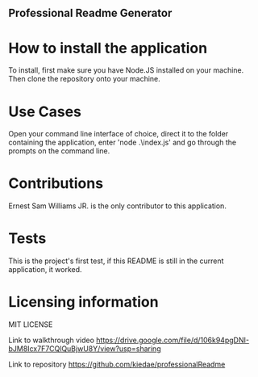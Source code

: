  ## Professional Readme Generator ##

 # How to install the application #
 To install, first make sure you have Node.JS installed on your machine. Then clone the repository onto your machine.

# Use Cases #
Open your command line interface of choice, direct it to the folder containing the application, enter 'node .\index.js' and go through the prompts on the command line.

# Contributions #
Ernest Sam Williams JR. is the only contributor to this application.

# Tests #
This is the project's first test, if this README is still in the current application, it worked.
    
# Licensing information 
MIT LICENSE


Link to walkthrough video
https://drive.google.com/file/d/106k94pgDNI-bJM8Icx7F7CQlQuBjwU8Y/view?usp=sharing

Link to repository
https://github.com/kiedae/professionalReadme
